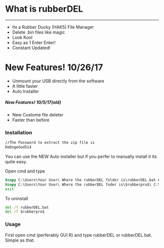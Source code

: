 

# What is rubberDEL
_______________________________________________
  - Its a Rubber Ducky (HAK5) File Manager
  - Delete .bin files like magic
  - Look Kool
  - Easy as 1 Enter Enter!
  - Constant Updated!

# New Features! 10/26/17

   - Unmount your USB directly from the software
   - A little faster
   - Auto Installer
    
   
##### New Features! 10/5/17(old)

  - New Custome file deleter
  - Faster than before
   
  







### Installation

```bat
//The Password to extract the zip file is 
DeDogeGod514
```

You can use the NEW Auto installer but if you perfer to manually install it its quite easy.

Open cmd and type 

```bat
Xcopy C:\Users\Your User\ Where the rubberDEL folder is\rubberDEL.bat C:\Users\Your User\
Xcopy C:\Users\Your User\ Where the rubberDEL foder is\$rubberpro$\ C:\Users\Your User\
exit
```

To uninstall

```bat
del /f rubberDEL.bat
del /f $rubberpro$
```


### Usage

First open cmd (perferably GUI R) and type rubberDEL or rubberDEL.bat. Simple as that.



